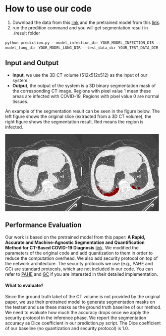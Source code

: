 # How to use our code

1. Download the data from this [link](https://drive.google.com/drive/folders/1g2YDMp4wCALeQLBXi-NsY6eW_wExfHO-?usp=sharing) and the pretrained model from this [link](https://drive.google.com/drive/folders/1ASbqSiKx7d1m1nvSW6h0dba_HlIXA_oq?usp=sharing).
2. run the predition command and you will get segmentation result in ./result folder
```
python prediction.py --model_infection_dir YOUR_MODEL_INFECTION_DIR --model_lung_dir YOUR_MODEL_LUNG_DIR --test_data_dir YOUR_TEST_DATA_DIR
```

## Input and Output

- **Input**, we use the 3D CT volume (512x512x512) as the input of our system.
- **Output**, the output of the system is a 3D binary segmentation mask of the corresponding CT image. Regions with pixel value 1 mean these areas are infected with COVID-19, Regions with pixel value 0 are normal tissues.
  
An example of the segmentation result can be seen in the figure below. The left figure shows the original slice (extracted from a 3D CT volume), the right figure shows the segmentation result. Red means the region is infected.

![example](/images/example.png)

## Performance Evaluation

Our work is based on the pretrained model from this paper: **A Rapid, Accurate and Machine-Agnostic Segmentation and Quantification Method for CT-Based COVID-19 Diagnosis** [link](https://ieeexplore.ieee.org/abstract/document/9115057). We modified the parameters of the original code and add quantization to them in order to reduce the computation overhead. We also add security protocol on top of the network architecture. The security protocols we use (e.g., PAHE and GC) are standard protocols, which are not included in our code. You can refer to [PAHE](https://github.com/snucrypto/HEAAN) and [GC](https://github.com/ojroques/garbled-circuit) if you are interested in their detailed implementation. 

#### What to evaluate?

Since the ground truth label of the CT volume is not provided by the original paper, we use their pretrained model to generate segmentation masks on the testset and use these masks as the ground truth baseline of our method. We need to evaluate how much the accuracy drops once we apply the security protocol in the inference phase. We report the segmentation accuracy as Dice coefficient in our prediction.py script. The Dice coefficient of our baseline (no quantization and security protocol) is 1.0.



